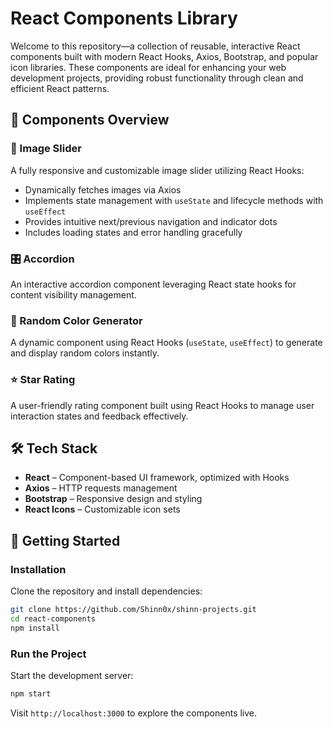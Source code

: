 # React Components Library

Welcome to this repository—a collection of reusable, interactive React components built with modern React Hooks, Axios, Bootstrap, and popular icon libraries. These components are ideal for enhancing your web development projects, providing robust functionality through clean and efficient React patterns.

## 🚀 Components Overview

### 📸 Image Slider
A fully responsive and customizable image slider utilizing React Hooks:
- Dynamically fetches images via Axios
- Implements state management with `useState` and lifecycle methods with `useEffect`
- Provides intuitive next/previous navigation and indicator dots
- Includes loading states and error handling gracefully

### 🎛️ Accordion
An interactive accordion component leveraging React state hooks for content visibility management.

### 🌈 Random Color Generator
A dynamic component using React Hooks (`useState`, `useEffect`) to generate and display random colors instantly.

### ⭐ Star Rating
A user-friendly rating component built using React Hooks to manage user interaction states and feedback effectively.

## 🛠️ Tech Stack
- **React** – Component-based UI framework, optimized with Hooks
- **Axios** – HTTP requests management
- **Bootstrap** – Responsive design and styling
- **React Icons** – Customizable icon sets

## 🚩 Getting Started

### Installation

Clone the repository and install dependencies:

```bash
git clone https://github.com/Shinn0x/shinn-projects.git
cd react-components
npm install
```

### Run the Project

Start the development server:

```bash
npm start
```

Visit `http://localhost:3000` to explore the components live.
